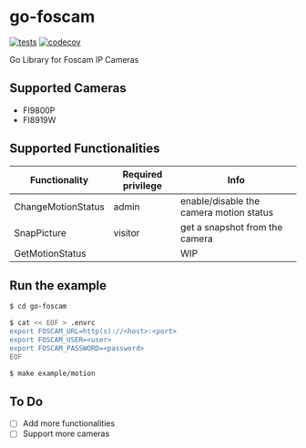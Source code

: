 # go-foscam

[![tests](https://github.com/mdmfernandes/go-foscam/actions/workflows/tests.yml/badge.svg)](https://github.com/mdmfernandes/go-foscam/actions/workflows/tests.yml)
[![codecov](https://codecov.io/gh/mdmfernandes/go-foscam/graph/badge.svg?token=J9CVAXJ6JG)](https://codecov.io/gh/mdmfernandes/go-foscam)

Go Library for Foscam IP Cameras

## Supported Cameras

- FI9800P
- FI8919W

## Supported Functionalities

| Functionality      | Required privilege | Info                                    |
| ------------------ | ------------------ | --------------------------------------- |
| ChangeMotionStatus | admin              | enable/disable the camera motion status |
| SnapPicture        | visitor            | get a snapshot from the camera          |
| GetMotionStatus    |                    | WIP                                     |

## Run the example

```bash
$ cd go-foscam

$ cat << EOF > .envrc
export FOSCAM_URL=http(s)://<host>:<port>
export FOSCAM_USER=<user>
export FOSCAM_PASSWORD=<password>
EOF

$ make example/motion
```

## To Do

- [ ] Add more functionalities
- [ ] Support more cameras

